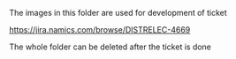The images in this folder are used for development of ticket

https://jira.namics.com/browse/DISTRELEC-4669

The whole folder can be deleted after the ticket is done